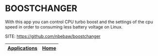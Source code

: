 # BOOSTCHANGER

 With this app you can control CPU turbo boost and the settings of the 
 cpu speed in order to consuming less battery voltage on Linux.

 SITE: https://github.com/nbebaw/boostchanger

 | [Applications](https://portable-linux-apps.github.io/apps.html) | [Home](https://portable-linux-apps.github.io)
 | --- | --- |
